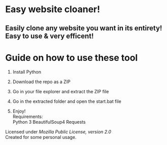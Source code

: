 # Easy website cloaner!   
   
## Easily clone any website you want in its entirety! Easy to use & very efficent!   
  
# Guide on how to use these tool     
    
1. Install Python  
    
2. Download the repo as a ZIP    
 
3. Go in your file explorer and extract the ZIP file 
  
4. Go in the extracted folder and open the start.bat file      
 
5. Enjoy!   
Requirements:   
    Python 3
    BeautifulSoup4
    Requests 
  
Licensed under *Mozilla Public License, version 2.0*     
Created for some personal usage.   